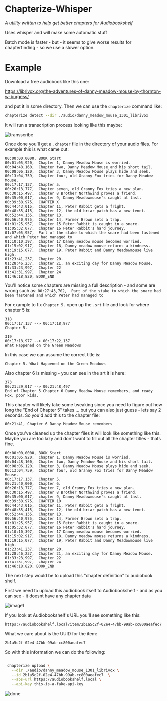 # Chapterize-Whisper

_A utility written to help get better chapters for Audiobookshelf_ 

Uses whisper and will make some automatic stuff

Batch mode is faster - but - it seems to give worse results for chapterfinding - so we use a slower option.



# Example

Download a free audiobook like this one:

https://librivox.org/the-adventures-of-danny-meadow-mouse-by-thornton-w-burgess/

and put it in some directory. Then we can use the `chapterize` command like:

```bash
chapterize detect --dir ./audio/danny_meadow_mouse_1301_librivox        
```

It will run a transcription process looking like this maybe:

![transscribe](docs/transcribe.jpg)

Once done you'll get a `.chapter` file in the directory of your audio files. For example this is what came out:

```
00:00:00,0000, BOOK Start
00:01:05,920,  Chapter 1, Danny Meadow Mouse is worried.
00:04:48,160,  Chapter two, Danny Meadow Mouse and his short tail.
00:08:06,120,  Chapter 3, Danny Meadow Mouse plays hide and seek.
00:13:04,759,  Chapter four, old Granny Fox tries for Danny Meadow Mouse.
00:17:17,137,  Chapter 5.
00:26:13,777,  Chapter seven, old Granny Fox tries a new plan.
00:30:15,497,  Chapter 8 Brother Northwind proves a friend.
00:35:00,017,  chapter 9, Danny Meadowmouse's caught at last.
00:39:38,975,  CHAPTER X
00:44:43,015,  Chapter 11, Peter Rabbit gets a fright.
00:48:35,415,  Chapter 12, the old briar patch has a new tenet.
00:52:44,135,  Chapter 13.
00:56:40,975,  Chapter 14, Farmer Brown sets a trap.
01:01:25,957,  Chapter 15 Peter Rabbit is caught in a snare.
01:05:32,077,  Chapter 16 Peter Rabbit's hard journey.
01:07:05,957,  Part of the stake to which the snare had been fastened and which Peter had managed to
01:10:10,397,  Chapter 17 Danny meadow mouse becomes worried.
01:15:02,917,  Chapter 18, Danny meadow mouse returns a kindness.
01:19:15,077,  Chapter 19, Peter Rabbit and Danny Meadowmouse live high.
01:23:41,237,  Chapter 20.
01:28:46,237,  Chapter 21, an exciting day for Danny Meadow Mouse.
01:33:23,997,  Chapter 22
01:41:31,997,  Chapter 24
01:46:18,820, BOOK_END

```

You'll notice some chapters are missing a full description - and some are wrong such as:
`00:27:43,702,  Part of the stake to which the snare had been fastened and which Peter had managed to`

For example to fix `Chapter 5.` open up the `.srt` file and look for where chapter 5 is:

```srt
318
00:17:17,137 --> 00:17:18,977
Chapter 5.

319
00:17:18,977 --> 00:17:22,137
What Happened on the Green Meadows
```

In this case we can assume the correct title is:

`Chapter 5. What Happened on the Green Meadows`


Also chapter 6 is missing - you can see in the srt it is here:

```srt
373
00:21:39,017 --> 00:21:48,497
End of Chapter 5 Chapter 6 Danny Meadow Mouse remembers, and ready Fox, poor kids.
```
This chapter will likely take some tweaking since you need to figure out how long the "End of Chapter 5" takes ... but you can also just guess - lets say 2 seconds. So you'd add this to the chapter file:

```
00:21:41, Chapter 6 Danny Meadow Mouse remembers
```

Once you've cleaned up the chapter files it will look like something like this. Maybe you are too lazy and don't want to fill out all the chapter titles - thats fine.


```
00:00:00,0000, BOOK Start
00:01:05,920,  Chapter 1, Danny Meadow Mouse is worried.
00:04:48,160,  Chapter two, Danny Meadow Mouse and his short tail.
00:08:06,120,  Chapter 3, Danny Meadow Mouse plays hide and seek.
00:13:04,759,  Chapter four, old Granny Fox tries for Danny Meadow Mouse.
00:17:17,137,  Chapter 5.
00:21:40,000,  Chapter 6.
00:26:13,777,  Chapter 7, old Granny Fox tries a new plan.
00:30:15,497,  Chapter 8 Brother Northwind proves a friend.
00:35:00,017,  chapter 9, Danny Meadowmouse's caught at last.
00:39:38,975,  CHAPTER 10
00:44:43,015,  Chapter 11, Peter Rabbit gets a fright.
00:48:35,415,  Chapter 12, the old briar patch has a new tenet.
00:52:44,135,  Chapter 13.
00:56:40,975,  Chapter 14, Farmer Brown sets a trap.
01:01:25,957,  Chapter 15 Peter Rabbit is caught in a snare.
01:05:32,077,  Chapter 16 Peter Rabbit's hard journey.
01:10:10,397,  Chapter 17 Danny meadow mouse becomes worried.
01:15:02,917,  Chapter 18, Danny meadow mouse returns a kindness.
01:19:15,077,  Chapter 19, Peter Rabbit and Danny Meadowmouse live high.
01:23:41,237,  Chapter 20.
01:28:46,237,  Chapter 21, an exciting day for Danny Meadow Mouse.
01:33:23,997,  Chapter 22
01:41:31,997,  Chapter 24
01:46:18,820, BOOK_END
```

The next step would be to upload this "chapter definition" to audiobook shelf.

First we need to upload this audiobook itself to Audiobookshelf - and as you can see - it doesnt have any chapter data

![image1](./docs/pre-chapters.jpg)

If you look at Audiobookshelf's URL you'll see something like this:

`https://audiobookshelf.local/item/2b1a5c2f-02e4-47bb-99ab-cc800aeafec7`

What we care about is the UUID for the item:

`2b1a5c2f-02e4-47bb-99ab-cc800aeafec7`

So with this information we can do the following:


```bash

 chapterize upload \
   --dir ./audio/danny_meadow_mouse_1301_librivox \
   --id 2b1a5c2f-02e4-47bb-99ab-cc800aeafec7  \
   --abs-url https://audiobookshelf.local \
   --api-key this-is-a-fake-api-key
```


[//]: # (### Uploading chapter data)

[//]: # ()
[//]: # (Next we will use the API https://api.audiobookshelf.org/#book-chapter to turn our .chapter_xxx file into an array of `book chapters` which can be uploaded to audiobookshelf)

[//]: # ()
[//]: # (and when we are done it looks like this:)

![done](docs/post-chapters.jpg)